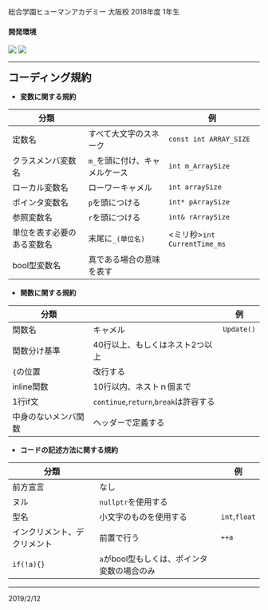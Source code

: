 総合学園ヒューマンアカデミー 大阪校 2018年度 1年生 

#### 開発環境
[![](https://img.shields.io/badge/VisualStudio-2017%20Community-blue.svg)](https://visualstudio.microsoft.com/ja/thank-you-downloading-visual-studio-imagine/?sku=Community&rel=15&rr=https%3A%2F%2Fimagine.microsoft.com%2Fja-jp%2FCatalog%2FProduct%2F530#)
[![](https://img.shields.io/badge/DirectX-9.0c-green.svg)](https://www.microsoft.com/en-us/download/confirmation.aspx?id=6812)  
***

<span style="font-size: 150%">**コーディング規約**</span>

* **変数に関する規約**

|分類||例|
|-|:-|-|
|定数名|すべて大文字のスネーク|`const int ARRAY_SIZE`|
|クラスメンバ変数名|`m_`を頭に付け、キャメルケース|`int m_ArraySize`|
|ローカル変数名|ローワーキャメル|`int arraySize`|
|ポインタ変数名|`p`を頭につける|`int* pArraySize`|
|参照変数名|`r`を頭につける|`int& rArraySize`|
|単位を表す必要のある変数名|末尾に`_(単位名)`|<ミリ秒>`int CurrentTime_ms`|
|bool型変数名|真である場合の意味を表す|


* **関数に関する規約**

|分類||例|
|-|:-|-|
|関数名|キャメル|`Update()`|
|関数分け基準|40行以上、もしくはネスト2つ以上|
|`{`の位置|改行する|
|inline関数|10行以内、ネストｎ個まで|
|1行if文|`continue`,`return`,`break`は許容する|
|中身のないメンバ関数|ヘッダーで定義する|



* **コードの記述方法に関する規約**

|分類||例|
|-|:-|-|
|前方宣言|なし|
|ヌル|`nullptr`を使用する|
|型名|小文字のものを使用する|`int`,`float`|
|インクリメント、デクリメント|前置で行う|`++a`|
|`if(!a){}`|`a`がbool型もしくは、ポインタ変数の場合のみ|


***
2019/2/12
